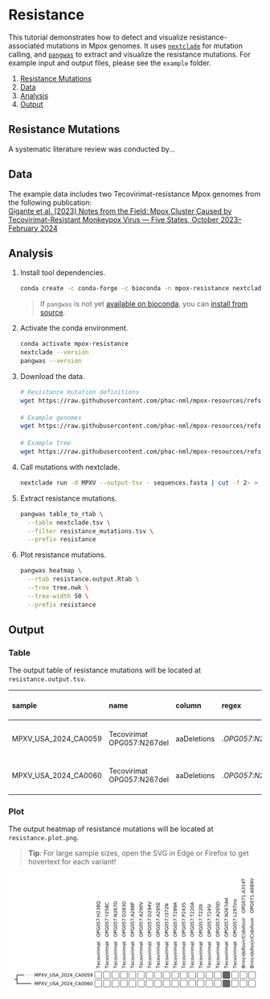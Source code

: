 # Resistance

This tutorial demonstrates how to detect and visualize resistance-associated mutations in Mpox genomes. It uses [`nextclade`](https://github.com/nextstrain/nextclade) for mutation calling, and [`pangwas`](https://github.com/phac-nml/pangwas) to extract and visualize the resistance mutations. For example input and output files, please see the `example` folder.

1. [Resistance Mutations](#resistance-mutations)
2. [Data](#data)
3. [Analysis](#analysis)
4. [Output](#output)

## Resistance Mutations

A systematic literature review was conducted by...

## Data

The example data includes two Tecovirimat-resistance Mpox genomes from the following publication:    
[Gigante et al. (2023) Notes from the Field: Mpox Cluster Caused by Tecovirimat-Resistant Monkeypox Virus — Five States, October 2023–February 2024](https://pmc-ncbi-nlm-nih-gov.ezproxy.cscscience.ca/articles/PMC11466377/)

## Analysis

1. Install tool dependencies.

    ```bash
    conda create -c conda-forge -c bioconda -n mpox-resistance nextclade pangwas
    ```

    > If `pangwas` is not yet [available on bioconda](https://github.com/bioconda/bioconda-recipes/pull/54760), you can [install from source](https://phac-nml.github.io/pangwas/#source).

1. Activate the conda environment.

    ```bash
    conda activate mpox-resistance
    nextclade --version
    pangwas --version
    ```

1. Download the data.

    ```bash
    # Resistance mutation definitions
    wget https://raw.githubusercontent.com/phac-nml/mpox-resources/refs/heads/main/resistance/data/resistance_mutations.tsv

    # Example genomes
    wget https://raw.githubusercontent.com/phac-nml/mpox-resources/refs/heads/main/resistance/example/sequences.fasta

    # Example tree
    wget https://raw.githubusercontent.com/phac-nml/mpox-resources/refs/heads/main/resistance/example/tree.nwk
    ```
1. Call mutations with nextclade.

    ```bash
    nextclade run -d MPXV --output-tsv - sequences.fasta | cut -f 2- > nextclade.tsv
    ```

1. Extract resistance mutations.

    ```bash
    pangwas table_to_rtab \
      --table nextclade.tsv \
      --filter resistance_mutations.tsv \
      --prefix resistance
    ```

1. Plot resistance mutations.

    ```bash
    pangwas heatmap \
      --rtab resistance.output.Rtab \
      --tree tree.nwk \
      --tree-width 50 \
      --prefix resistance
    ```

## Output

### Table

The output table of resistance mutations will be located at `resistance.output.tsv`.

|sample              |name                        |column     |regex           |Gene|Therapeutic|Gene Acession (NC_063383)|Protein                          |Start (nt)|Stop (nt)|Resistance Mutations|Residues of interest|References  |Virus-Specific Validation|
|:-------------------|:---------------------------|:----------|:---------------|:---|:----------|:------------------------|:--------------------------------|:---------|:--------|:-------------------|:-------------------|:----------------------------------------------------------------------------------------------------------------------------------------------------------------------------------------------------------------------------------------------------------------------------------------------------------------------------------------------------------------------------------------------------------------------------------------------------------------------------------------------------------------------------------------------------------------------------------------------------------------------------------------------------------------------------------------------------------------------------------------------------------------------------|:------------------------|
|MPXV_USA_2024_CA0059|Tecovirimat   OPG057:N267del|aaDeletions|.*OPG057:N267-.*|F13L|Tecovirimat|OPG057                   |Palmytilated EEV membrane protein|29875     |29877    |N267del             |267                 |Mertes et al. (2023) ... |MPOX                     |
|MPXV_USA_2024_CA0060|Tecovirimat   OPG057:N267del|aaDeletions|.*OPG057:N267-.*|F13L|Tecovirimat|OPG057                   |Palmytilated EEV membrane protein|29875     |29877    |N267del             |267                 |Mertes et al. (2023) ... |MPOX                     |

### Plot

The output heatmap of resistance mutations will be located at `resistance.plot.png`.

> **Tip**: For large sample sizes, open the SVG in Edge or Firefox to get hovertext for each variant!

![](example/resistance.plot.svg)